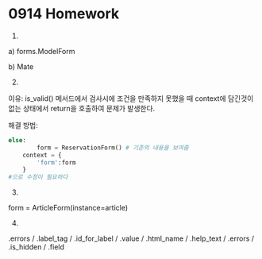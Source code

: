 # 0914 Homework



1) 

a) forms.ModelForm

b) Mate



2) 

이유: is_valid() 메서드에서 검사시에 조건을 만족하지 못했을 때 context에 담긴것이 없는 상태에서 return을 호출하여 문제가 발생한다.



해결 방법: 

```python
else:
        form = ReservationForm() # 기존의 내용을 보여줌
    context = {
        'form':form
    }
#으로 수정이 필요하다
```



3) 

form = ArticleForm(instance=article)



4) 

.errors / .label_tag / .id_for_label / .value / .html_name / .help_text / .errors / .is_hidden / .field